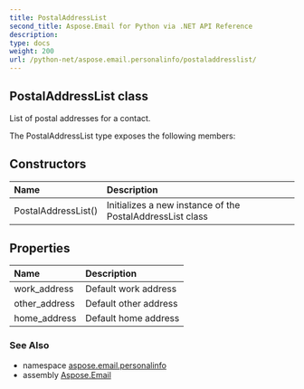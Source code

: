 ```yaml
---
title: PostalAddressList
second_title: Aspose.Email for Python via .NET API Reference
description: 
type: docs
weight: 200
url: /python-net/aspose.email.personalinfo/postaladdresslist/
---
```


## PostalAddressList class

List of postal addresses for a contact.

The PostalAddressList type exposes the following members:
## Constructors
| Name | Description |
| :- | :- |
|PostalAddressList()|Initializes a new instance of the PostalAddressList class|
## Properties
| Name | Description |
| :- | :- |
|work_address|Default work address|
|other_address|Default other address|
|home_address|Default home address|

### See Also

* namespace [aspose.email.personalinfo](/python-net/aspose.email.personalinfo/)
* assembly [Aspose.Email](/python-net/)

